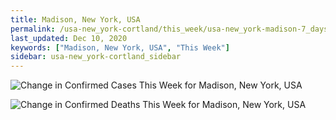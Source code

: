 ```yaml
---
title: Madison, New York, USA
permalink: /usa-new_york-cortland/this_week/usa-new_york-madison-7_days.html
last_updated: Dec 10, 2020
keywords: ["Madison, New York, USA", "This Week"]
sidebar: usa-new_york-cortland_sidebar
---
```


![Change in Confirmed Cases This Week for Madison, New York, USA](/covid_tracker/images/graphs/usa-new_york-madison-delta_confirmed-7_days_graph.png)

![Change in Confirmed Deaths This Week for Madison, New York, USA](/covid_tracker/images/graphs/usa-new_york-madison-delta_deaths-7_days_graph.png)
